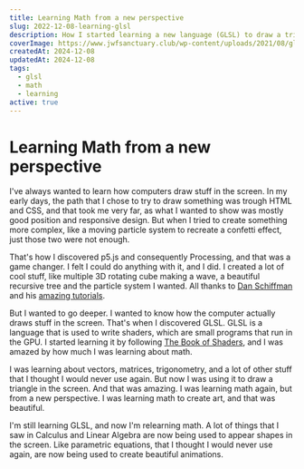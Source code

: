 ```yaml
---
title: Learning Math from a new perspective
slug: 2022-12-08-learning-glsl
description: How I started learning a new language (GLSL) to draw a triangle and ended up learning math again
coverImage: https://www.jwfsanctuary.club/wp-content/uploads/2021/08/glsl_randomoctree-1.jpg
createdAt: 2024-12-08
updatedAt: 2024-12-08
tags:
  - glsl
  - math
  - learning
active: true
---
```


# Learning Math from a new perspective

I've always wanted to learn how computers draw stuff in the screen. In my early days, the path that I chose to try to draw something was trough HTML and CSS, and that took me very far, as what I wanted to show was mostly good position and responsive design. But when I tried to create something more complex, like a moving particle system to recreate a confetti effect, just those two were not enough.

That's how I discovered p5.js and consequently Processing, and that was a game changer. I felt I could do anything with it, and I did. I created a lot of cool stuff, like multiple 3D rotating cube making a wave, a beautiful recursive tree and the particle system I wanted. All thanks to [Dan Schiffman](https://x.com/shiffman) and his [amazing tutorials](https://www.youtube.com/thecodingtrain).

But I wanted to go deeper. I wanted to know how the computer actually draws stuff in the screen. That's when I discovered GLSL. GLSL is a language that is used to write shaders, which are small programs that run in the GPU. I started learning it by following [The Book of Shaders](https://thebookofshaders.com/), and I was amazed by how much I was learning about math.

I was learning about vectors, matrices, trigonometry, and a lot of other stuff that I thought I would never use again. But now I was using it to draw a triangle in the screen. And that was amazing. I was learning math again, but from a new perspective. I was learning math to create art, and that was beautiful.

I'm still learning GLSL, and now I'm relearning math. A lot of things that I saw in Calculus and Linear Algebra are now being used to appear shapes in the screen. Like parametric equations, that I thought I would never use again, are now being used to create beautiful animations.
